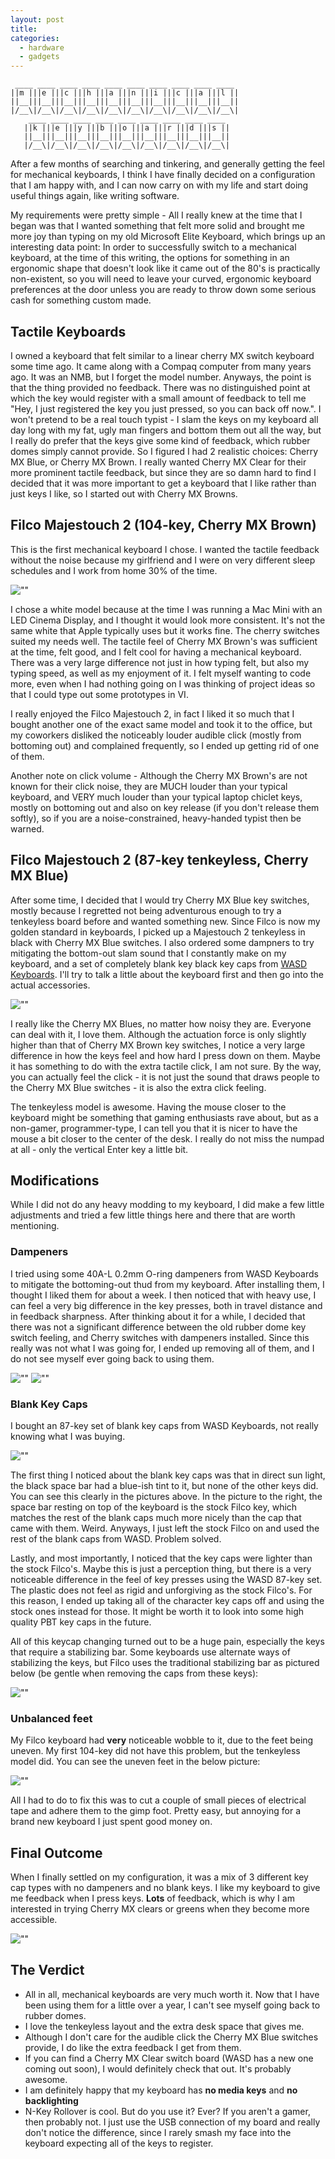 ```yaml
---
layout: post
title: 
categories:
  - hardware
  - gadgets
---
```


```
 ____ ____ ____ ____ ____ ____ ____ ____ ____ ____ 
||m |||e |||c |||h |||a |||n |||i |||c |||a |||l ||
||__|||__|||__|||__|||__|||__|||__|||__|||__|||__||
|/__\|/__\|/__\|/__\|/__\|/__\|/__\|/__\|/__\|/__\|
    ____ ____ ____ ____ ____ ____ ____ ____ ____ 
   ||k |||e |||y |||b |||o |||a |||r |||d |||s ||
   ||__|||__|||__|||__|||__|||__|||__|||__|||__||
   |/__\|/__\|/__\|/__\|/__\|/__\|/__\|/__\|/__\|
```

After a few months of searching and tinkering, and generally
getting the feel for mechanical keyboards, I think I have
finally decided on a configuration that I am happy with, and
I can now carry on with my life and start doing useful things
again, like writing software.

My requirements were pretty simple - All I really knew at the
time that I began was that I wanted something that felt more
solid and brought me more joy than typing on my old Microsoft
Elite Keyboard, which brings up an interesting data point: In
order to successfully switch to a mechanical keyboard, at the
time of this writing, the options for something in an
ergonomic shape that doesn't look like it came out of the 80's
is practically non-existent, so you will need to leave your
curved, ergonomic keyboard preferences at the door unless you
are ready to throw down some serious cash for something custom
made.

Tactile Keyboards
-----------------

I owned a keyboard that felt similar to a linear cherry MX switch
keyboard some time ago. It came along with a Compaq computer
from many years ago. It was an NMB, but I forget the model number.
Anyways, the point is that the thing provided no feedback. There
was no distinguished point at which the key would register with
a small amount of feedback to tell me "Hey, I just registered the
key you just pressed, so you can back off now.". I won't pretend
to be a real touch typist - I slam the keys on my keyboard all day
long with my fat, ugly man fingers and bottom them out all the way,
but I really do prefer that the keys give some kind of feedback,
which rubber domes simply cannot provide. So I figured I had 2
realistic choices: Cherry MX Blue, or Cherry MX Brown. I really
wanted Cherry MX Clear for their more prominent tactile feedback,
but since they are so damn hard to find I decided that it was more
important to get a keyboard that I like rather than just keys I
like, so I started out with Cherry MX Browns.

Filco Majestouch 2 (104-key, Cherry MX Brown)
---------------------------------------------

This is the first mechanical keyboard I chose. I wanted the tactile
feedback without the noise because my girlfriend and I were on very
different sleep schedules and I work from home 30% of the time.

![""](/assets/attachments/2013-05-14-filco_1.jpg)

I chose a white model because at the time I was running a Mac Mini
with an LED Cinema Display, and I thought it would look more consistent.
It's not the same white that Apple typically uses but it works fine.
The cherry switches suited my needs well. The tactile feel of Cherry MX
Brown's was sufficient at the time, felt good, and I felt cool for
having a mechanical keyboard. There was a very large difference not
just in how typing felt, but also my typing speed, as well as my
enjoyment of it. I felt myself wanting to code more, even when I had
nothing going on I was thinking of project ideas so that I could type
out some prototypes in VI. 

I really enjoyed the Filco Majestouch 2, in fact I liked it so much
that I bought another one of the exact same model and took it to the
office, but my coworkers disliked the noticeably louder audible click
(mostly from bottoming out) and complained frequently, so I ended up
getting rid of one of them.

Another note on click volume - Although the Cherry MX Brown's are not
known for their click noise, they are MUCH louder than your typical
keyboard, and VERY much louder than your typical laptop chiclet keys,
mostly on bottoming out and also on key release (if you don't release
them softly), so if you are a noise-constrained, heavy-handed typist
then be warned.

Filco Majestouch 2 (87-key tenkeyless, Cherry MX Blue)
------------------------------------------------------

After some time, I decided that I would try Cherry MX Blue key switches,
mostly because I regretted not being adventurous enough to try a
tenkeyless board before and wanted something new. Since Filco is now my
golden standard in keyboards, I picked up a Majestouch 2 tenkeyless in
black with Cherry MX Blue switches. I also ordered some dampners to try
mitigating the bottom-out slam sound that I constantly make on my
keyboard, and a set of completely blank key black key caps from
[WASD Keyboards](http://www.wasdkeyboards.com). I'll try to talk a little
about the keyboard first and then go into the actual accessories.

![""](/assets/attachments/2013-05-14-filco_2.jpg)

I really like the Cherry MX Blues, no matter how noisy they are. Everyone
can deal with it, I love them. Although the actuation force is only slightly
higher than that of Cherry MX Brown key switches, I notice a very large
difference in how the keys feel and how hard I press down on them. Maybe it
has something to do with the extra tactile click, I am not sure. By the way,
you can actually feel the click - it is not just the sound that draws people
to the Cherry MX Blue switches - it is also the extra click feeling.

The tenkeyless model is awesome. Having the mouse closer to the keyboard
might be something that gaming enthusiasts rave about, but as a non-gamer,
programmer-type, I can tell you that it is nicer to have the mouse a bit
closer to the center of the desk. I really do not miss the numpad at all -
only the vertical Enter key a little bit.

Modifications
-------------

While I did not do any heavy modding to my keyboard, I did make a few little
adjustments and tried a few little things here and there that are worth
mentioning.

### Dampeners

I tried using some 40A-L 0.2mm O-ring dampeners from WASD Keyboards to
mitigate the bottoming-out thud from my keyboard. After installing them,
I thought I liked them for about a week. I then noticed that with heavy use,
I can feel a very big difference in the key presses, both in travel distance
and in feedback sharpness. After thinking about it for a while, I decided that
there was not a significant difference between the old rubber dome key
switch feeling, and Cherry switches with dampeners installed. Since this
really was not what I was going for, I ended up removing all of them, and
I do not see myself ever going back to using them.

![""](/assets/attachments/2013-05-14-keycap_dampeners1.jpg)
![""](/assets/attachments/2013-05-14-keycap_dampeners2.jpg)

### Blank Key Caps

I bought an 87-key set of blank key caps from WASD Keyboards, not really
knowing what I was buying.

![""](/assets/attachments/2013-05-14-blue_keycap_spacebar.jpg)

The first thing I noticed about the blank key caps was that in direct sun light,
the black space bar had a blue-ish tint to it, but none of the other keys did.
You can see this clearly in the pictures above. In the picture to the right,
the space bar resting on top of the keyboard is the stock Filco key, which matches
the rest of the blank caps much more nicely than the cap that came with them.
Weird. Anyways, I just left the stock Filco on and used the rest of the blank
caps from WASD. Problem solved.

Lastly, and most importantly, I noticed that the key caps were lighter than the
stock Filco's. Maybe this is just a perception thing, but there is a very
noticeable difference in the feel of key presses using the WASD 87-key set. The
plastic does not feel as rigid and unforgiving as the stock Filco's. For this
reason, I ended up taking all of the character key caps off and using the stock
ones instead for those. It might be worth it to look into some high quality PBT
key caps in the future.

All of this keycap changing turned out to be a huge pain, especially the keys
that require a stabilizing bar. Some keyboards use alternate ways of stabilizing
the keys, but Filco uses the traditional stabilizing bar as pictured below (be
gentle when removing the caps from these keys):

![""](/assets/attachments/2013-05-14-stabalizer_bar.jpg)

### Unbalanced feet

My Filco keyboard had **very** noticeable wobble to it, due to the feet being
uneven. My first 104-key did not have this problem, but the tenkeyless model
did. You can see the uneven feet in the below picture:

![""](/assets/attachments/2013-05-14-filco_unbalanced.jpg)

All I had to do to fix this was to cut a couple of small pieces of electrical
tape and adhere them to the gimp foot. Pretty easy, but annoying for a brand new
keyboard I just spent good money on.

Final Outcome
-------------

When I finally settled on my configuration, it was a mix of 3 different key cap
types with no dampeners and no blank keys. I like my keyboard to give me feedback
when I press keys. **Lots** of feedback, which is why I am interested in trying
Cherry MX clears or greens when they become more accessible.

![""](/assets/attachments/2013-05-14-filco_final.jpg)

The Verdict
-----------

* All in all, mechanical keyboards are very much worth it. Now that I have been using
  them for a little over a year, I can't see myself going back to rubber domes.
* I love the tenkeyless layout and the extra desk space that gives me.
* Although I don't care for the audible click the Cherry MX Blue switches provide, I
  do like the extra feedback I get from them.
* If you can find a Cherry MX Clear switch board (WASD has a new one coming out soon),
  I would definitely check that out. It's probably awesome.
* I am definitely happy that my keyboard has **no media keys** and **no backlighting**
* N-Key Rollover is cool. But do you use it? Ever? If you aren't a gamer, then probably
  not. I just use the USB connection of my board and really don't notice the difference,
  since I rarely smash my face into the keyboard expecting all of the keys to register.
